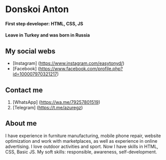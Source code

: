 # Donskoi Anton

#### First step developer: HTML, CSS, JS

#### Leave in Turkey and was born in Russia

## My social webs

- [Instagram] (https://www.instagram.com/easytonyd/)
- [Facebook] (https://www.facebook.com/profile.php?id=100007970321217)

## Contact me

1.  [WhatsApp] (https://wa.me/79257801519)
1.  [Telegram] (https://t.me/azuregz)

## About me

I have experience in furniture manufacturing, mobile phone repair, website optimization and work with marketplaces, as well as experience in online advertising.
I love outdoor activities and sport.
Now I have skills in HTML, CSS, Basic JS.
My soft skills: responsible, awareness, self-development.

